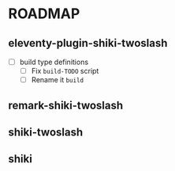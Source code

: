 # ROADMAP

## eleventy-plugin-shiki-twoslash

- [ ] build type definitions
  - [ ] Fix `build-TODO` script
  - [ ] Rename it `build`

## remark-shiki-twoslash

## shiki-twoslash

## shiki